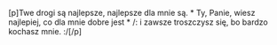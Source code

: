 [p]Twe drogi są najlepsze, najlepsze dla mnie są. * Ty, Panie, wiesz najlepiej, co dla mnie dobre jest * /: i zawsze troszczysz się, bo bardzo kochasz mnie. :/[/p]